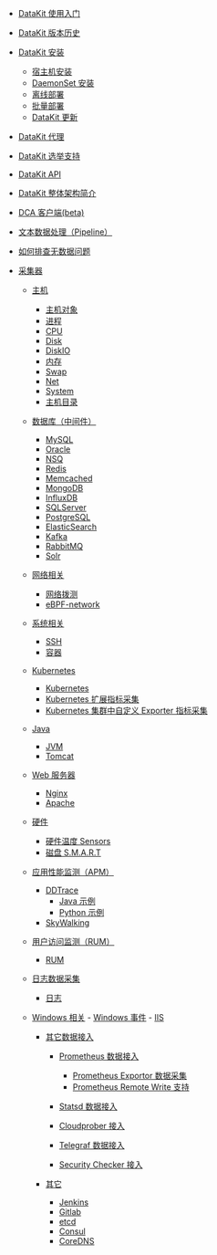 - [DataKit 使用入门](datakit-how-to)
- [DataKit 版本历史](changelog)

- [DataKit 安装]()
	- [宿主机安装](datakit-install)
	- [DaemonSet 安装](datakit-daemonset-deploy)
	- [离线部署](datakit-offline-install)
	- [批量部署](datakit-batch-deploy)
	- [DataKit 更新](datakit-update)

- [DataKit 代理](proxy)
- [DataKit 选举支持](election)
- [DataKit API](apis)
- [DataKit 整体架构简介](datakit-arch)
- [DCA 客户端(beta)](dca)
- [文本数据处理（Pipeline）](pipeline)
- [如何排查无数据问题](why-no-data)
- [采集器]()

	- [主机]()

		- [主机对象](hostobject)
		- [进程](host_processes)
		- [CPU](cpu)
		- [Disk](disk)
		- [DiskIO](diskio)
		- [内存](mem)
		- [Swap](swap)
		- [Net](net)
		- [System](system)
		- [主机目录](hostdir)

	- [数据库（中间件）]()
		- [MySQL](mysql)
		- [Oracle](oracle)
		- [NSQ](nsq)
		- [Redis](redis)
		- [Memcached](memcached)
		- [MongoDB](mongodb)
		- [InfluxDB](influxdb)
		- [SQLServer](sqlserver)
		- [PostgreSQL](postgresql)
		- [ElasticSearch](elasticsearch)
		- [Kafka](kafka)
		- [RabbitMQ](rabbitmq)
		- [Solr](solr)

	- [网络相关]()
		- [网络拨测](dialtesting)
		- [eBPF-network](net_ebpf)

	- [系统相关]()
		- [SSH](ssh)
		- [容器](container)

	- [Kubernetes]()
		- [Kubernetes](kubernetes)
		- [Kubernetes 扩展指标采集](kubernetes-x)
		- [Kubernetes 集群中自定义 Exporter 指标采集](kubernetes-prom)

	- [Java]()
		- [JVM](jvm)
		- [Tomcat](tomcat)

	- [Web 服务器]()
		- [Nginx](nginx)
		- [Apache](apache)

	- [硬件]()
		- [硬件温度 Sensors](sensors)
		- [磁盘 S.M.A.R.T](smart)

	- [应用性能监测（APM）]()
		- [DDTrace](ddtrace)
			- [Java 示例](ddtrace-java)
			- [Python 示例](ddtrace-python)
		- [SkyWalking](skywalking)

	- [用户访问监测（RUM）]()
		- [RUM](rum)

	- [日志数据采集]()
		- [日志](logging)

  - [Windows 相关]()
		- [Windows 事件](windows_event)
		- [IIS](iis)

	- [其它数据接入]()
		- [Prometheus 数据接入]()
			- [Prometheus Exportor 数据采集](prom)
			- [Prometheus Remote Write 支持](prom_remote_write)

		- [Statsd 数据接入](statsd)
		- [Cloudprober 接入](cloudprober)
		- [Telegraf 数据接入](telegraf)
		- [Security Checker 接入](sec-checker)

	- [其它]()
		- [Jenkins](jenkins)
		- [Gitlab](gitlab)
		- [etcd](etcd)
		- [Consul](consul)
		- [CoreDNS](coredns)
